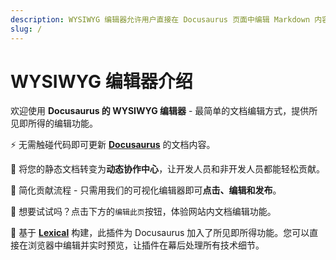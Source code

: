 ```yaml
---
description: WYSIWYG 编辑器允许用户直接在 Docusaurus 页面中编辑 Markdown 内容。
slug: /
---
```


# WYSIWYG 编辑器介绍

欢迎使用 **Docusaurus 的 WYSIWYG 编辑器** - 最简单的文档编辑方式，提供所见即所得的编辑功能。

⚡️ 无需触碰代码即可更新 [**Docusaurus**](https://docusaurus.io/zh-CN/) 的文档内容。

💫 将您的静态文档转变为**动态协作中心**，让开发人员和非开发人员都能轻松贡献。

🎯 简化贡献流程 - 只需用我们的可视化编辑器即可**点击、编辑和发布**。

🚀 想要试试吗？点击下方的`编辑此页`按钮，体验网站内文档编辑功能。

🎨 基于 [**Lexical**](https://lexical.dev/) 构建，此插件为 Docusaurus 加入了所见即所得功能。您可以直接在浏览器中编辑并实时预览，让插件在幕后处理所有技术细节。

